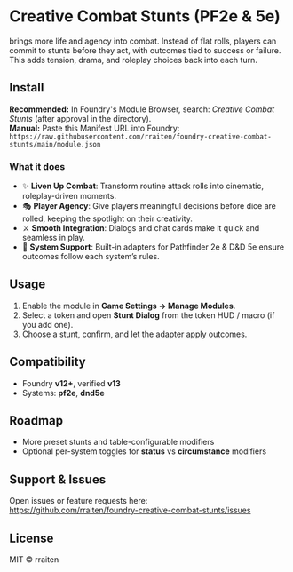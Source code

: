 # Creative Combat Stunts (PF2e & 5e)

brings more life and agency into combat. 
Instead of flat rolls, players can commit to stunts before they act, with outcomes tied to success or failure. This adds tension, drama, and roleplay choices back into each turn.

## Install
**Recommended:** In Foundry's Module Browser, search: *Creative Combat Stunts* (after approval in the directory).  
**Manual:** Paste this Manifest URL into Foundry:  
`https://raw.githubusercontent.com/rraiten/foundry-creative-combat-stunts/main/module.json`

### What it does
- ✨ **Liven Up Combat**: Transform routine attack rolls into cinematic, roleplay-driven moments.  
- 🎭 **Player Agency**: Give players meaningful decisions before dice are rolled, keeping the spotlight on their creativity.  
- ⚔️ **Smooth Integration**: Dialogs and chat cards make it quick and seamless in play.  
- 📜 **System Support**: Built-in adapters for Pathfinder 2e & D&D 5e ensure outcomes follow each system’s rules.

## Usage
1. Enable the module in **Game Settings → Manage Modules**.  
2. Select a token and open **Stunt Dialog** from the token HUD / macro (if you add one).  
3. Choose a stunt, confirm, and let the adapter apply outcomes.

## Compatibility
- Foundry **v12+**, verified **v13**  
- Systems: **pf2e**, **dnd5e**

## Roadmap
- More preset stunts and table-configurable modifiers
- Optional per-system toggles for **status** vs **circumstance** modifiers

## Support & Issues
Open issues or feature requests here:  
https://github.com/rraiten/foundry-creative-combat-stunts/issues

## License
MIT © rraiten
